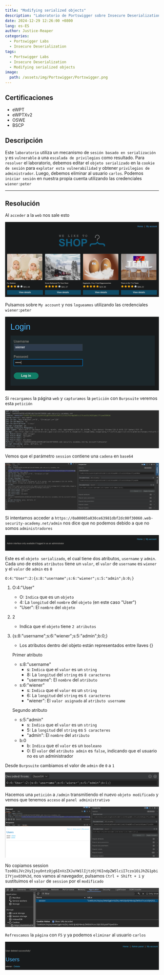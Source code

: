 ```yaml
---
title: "Modifying serialized objects"
description: "Laboratorio de Portswigger sobre Insecure Deserialization"
date: 2024-12-29 12:26:00 +0800
lang: es-ES
author: Justice-Reaper
categories:
  - Portswigger Labs
  - Insecure Deserialization
tags:
  - Portswigger Labs
  - Insecure Deserialization
  - Modifying serialized objects
image:
  path: /assets/img/Portswigger/Portswigger.png
---
```


## Certificaciones

- eWPT
- eWPTXv2
- OSWE
- BSCP
  
## Descripción

Este `laboratorio` utiliza un mecanismo de `sesión basado en serialización` y es `vulnerable` a una `escalada de privilegios` como resultado. Para `resolver` el laboratorio, debemos editar el `objeto serializado` en la `cookie de sesión` para `explotar esta vulnerabilidad` y obtener `privilegios de administrador`. Luego, debemos eliminar al usuario `carlos`. Podemos `iniciar sesión` en nuestra propia cuenta utilizando las credenciales `wiener:peter`

---

## Resolución

Al `acceder` a la `web` nos sale esto

![](/assets/img/Insecure-Deserialization-Lab-1/image_1.png)

Pulsamos sobre `My account` y nos `logueamos` utilizando las credenciales `wiener:peter`

![](/assets/img/Insecure-Deserialization-Lab-1/image_2.png)

Si `recargamos` la página `web` y `capturamos` la `petición` con `Burpsuite` veremos esta `petición`

![](/assets/img/Insecure-Deserialization-Lab-1/image_3.png)

Vemos que el parámetro `session` contiene una `cadena` en `base64`

![](/assets/img/Insecure-Deserialization-Lab-1/image_4.png)

Si intentamos acceder a `https://0a00005a030ce63981dbf2dc00f30060.web-security-academy.net/admin` nos dice que no podemos debido a que no somos `administradores`

![](/assets/img/Insecure-Deserialization-Lab-1/image_5.png)

Este es el `objeto serializado`, el cual tiene dos atributos, `username` y `admin`. Cada uno de estos `atributos` tiene un `valor`, el `valor` de `username` es `wiener` y el `valor` de `admin` es `0`

```
O:4:"User":2:{s:8:"username";s:6:"wiener";s:5:"admin";b:0;}
```

1. O:4:"User"
   - O: `Indica` que es un `objeto`
   - 4: La `longitud` del `nombre` del `objeto` (en este caso "User")
   - "User": El `nombre` del `objeto`

2. 2
   - Indica que el `objeto` tiene `2 atributos`

3. {s:8:"username";s:6:"wiener";s:5:"admin";b:0;}
   - Los atributos dentro del objeto están representados entre llaves {}

   Primer atributo
   - s:8:"username"
     - s: `Indica` que el `valor` es un `string`
     - 8: La `longitud` del `string` es `8 caracteres`
     - "username": El `nombre` del `atributo`
   - s:6:"wiener"
     - s: `Indica` que el `valor` es un `string`
     - 6: La `longitud` del `string` es `6 caracteres`
     - "wiener": El `valor asignado` al `atributo username`

   Segundo atributo
   - s:5:"admin"
     - s: `Indica` que el `valor` es un `string`
     - 5: La `longitud` del `string` es `5 caracteres`
     - "admin": El `nombre` del `atributo`
   - b:0
     - b: `Indica` que el `valor` es un `booleano`
     - 0: El `valor` del `atributo admin` es `false`, indicando que el usuario no es un administrador

Desde `Burpsuite` cambiamos el valor de `admin` de `0` a `1`

![](/assets/img/Insecure-Deserialization-Lab-1/image_6.png)

Hacemos una `petición` a `/admin` transmitiendo el nuevo `objeto modificado` y vemos que tenemos `acceso` al `panel administrativo`

![](/assets/img/Insecure-Deserialization-Lab-1/image_7.png)

No copiamos session `Tzo0OiJVc2VyIjoyOntzOjg6InVzZXJuYW1lIjtzOjY6IndpZW5lciI7czo1OiJhZG1pbiI7YjoxO30%3d`, nos vamos al navegador, pulsamos `Ctrl + Shift + i` y sustituimos el `valor` de `session` por el `modificado`

![](/assets/img/Insecure-Deserialization-Lab-1/image_8.png)

`Refrescamos` la `página` con `F5` y ya podemos `eliminar` al usuario `carlos`

![](/assets/img/Insecure-Deserialization-Lab-1/image_9.png)
